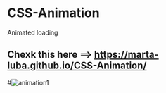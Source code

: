 # CSS-Animation
Animated loading

## Chexk this here ==> https://marta-luba.github.io/CSS-Animation/

#![animation1](https://user-images.githubusercontent.com/117678226/222411983-03b5dade-645d-467e-8008-97eb8c53b89e.png)
